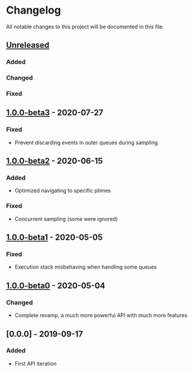 # Changelog

All notable changes to this project will be documented in this file.



## [Unreleased]

### Added

### Changed

### Fixed


## [1.0.0-beta3] - 2020-07-27

### Fixed

- Prevent discarding events in outer queues during sampling



## [1.0.0-beta2] - 2020-06-15

### Added

- Optimized navigating to specific ptimes

### Fixed

- Concurrent sampling (some were ignored)



## [1.0.0-beta1] - 2020-05-05

### Fixed

- Execution stack misbehaving when handling some queues



## [1.0.0-beta0] - 2020-05-04

### Changed

- Complete revamp, a much more powerful API with much more features



## [0.0.0] - 2019-09-17

### Added

- First API iteration



[Unreleased]: https://github.com/helins/dsim.cljc/compare/1.0.0-beta3...HEAD
[1.0.0-beta3]: https://github.com/helins/dsim.cljc/compare/1.0.0-beta2...1.0.0-beta3
[1.0.0-beta2]: https://github.com/helins/dsim.cljc/compare/1.0.0-beta1...1.0.0-beta2
[1.0.0-beta1]: https://github.com/helins/dsim.cljc/compare/1.0.0-beta0...1.0.0-beta1
[1.0.0-beta0]: https://github.com/helins/dsim.cljc/compare/0.0.0...1.0.0-beta0
[0.0.0-]: https://github.com/helins/dsim.cljc/tree/0.0.0
